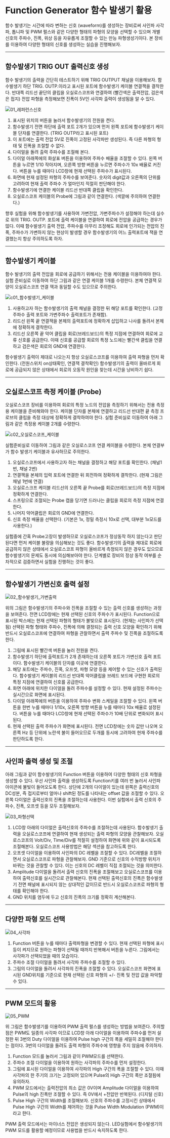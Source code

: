 

# Function Generator 함수 발생기 활용

함수 발생기는 시간에 따라 변하는 신호 (waveform)를 생성하는 장비로써 사인파 사각파, 톱니파 및 PWM 펄스와 같은 다양한 형태의 파형의 모양을 선택할 수 있으며 개별 신호의 주파수, 진폭, 위상 등을 자유롭게 조절할 수 있는 만능 파형생성기이다. 본 장비를 이용하여 다양한 형태의 신호를 생성하는 실습을 진행해보자.



--------------------
## 함수발생기 TRIG OUT 출력신호 생성

함수 발생기의 출력을 간단히 테스트하기 위해 TRIG OUTPUT 채널을 이용해보자. 함수발생기 하단 TRIG. OUTP.이라고 표시된 포트에 함수발생기 케이블 연결잭을 결착한다. 반대쪽 리드선 끝단의 클립을 오실로스코프와 연결하여 (빨간색은 출력전압, 검은색은 접지) 전압 파형을 측정해보면 진폭이 5V인 사각파 출력이 생성됨을 알 수 있다.

![01_레퍼런스신호](./images/01x.jpg '레퍼런스 신호')

1. 표시된 위치의 버튼을 눌러서 함수발생기의 전원을 켠다. 
2. 함수발생기 전면 하단에 출력 포트 2개가 있으며 먼저 왼쪽 포트에 함수발생기 케이블 단자를 연결한다. (TRIG OUTP라고 표시된 포트)
3. 이 포트에는 출력 전압 5V로 진폭이 고정된 사각파만 생성된다. 즉 다른 파형의 형태 및 진폭을 조절할 수 없다.
4. 다이얼을 돌려 출력 주파수를 조절해 본다.
5. 다이얼 아래쪽에의 화살표 버튼을 이용하여 주파수 배율을 조절할 수 있다. 왼쪽 버튼을 누르면 1/10 작아지며, 오른쪽 방향 버튼을 누르면 주파수가 10x 배율로 커진다. 버튼을 누를 때마다 LCD창에 현재 선택된 주파수가 표시된다.
6. 화면에 현재 설정된 파형의 주파수를 보여준다. 숫자의 digit값과 오른쪽의 단위를 고려하여 현재 출력 주파수 가 얼마인지 적절히 판단해야 한다.
7. 함수발생기에 연결한 케이블 리드선 반대쪽 클립을 확인한다. 
8. 오실로스코프 케이블의 Probe에 그림과 같이 연결한다. (색깔에 주의하여 연결한다.)

향후 실험을 위해 함수발생기를 사용하여 가변전압, 가변주파수가 설정해야 하는데 실수로 위의 TRIG. OUTP. 포트에 출력 케이블을 연결하여 회로에 전압을 공급하는 경우가 많다. 이때 함수발생기 출력 전압, 주파수를 아무리 조정해도 회로에 인가되는 전압의 진폭, 주파수가 가변하지 않는 현상이 발생할 경우 함수발생기의 어느 출력포트에 잭을 연결했는지 항상 주의하도록 하자.



------------------
## 함수발생기 케이블

함수 발생기의 출력 전압을 회로에 공급하기 위해서는 전용 케이블을 이용하여야 한다. 실험 준비실로 이동하여 하단 그림과 같은 연결 케이블 1개를 수령한다. 본체 연결잭 모양이 오실로스코프 연결 잭과 동일할 수도 있으므로 주의한다.

![c01_함수발생기_케이블](./images/c01.jpg '함수발생기 케이블')

1. 사용하고자 하는 함수발생기의 출력 채널을 결정한 뒤 해당 포트를 확인한다. (고정 주파수 출력 포트와 가변주파수 출력포트가 존재함).
2. 리드선 왼쪽 끝 연결잭을 본체의 출력포트에 정확하게 삽입하고 나사를 돌려서 본체에 정확하게 결착한다.
3. 리드선 오른쪽 끝 악어 클립을 회로(브레드보드)의 특정 지점에 연결하여 회로에 교류 신호를 공급한다. 이때 신호를 공급할 회로의 특정 노드에는 빨간색 클립을 연결하고 검은색은 회로의 GND에 연결한다.

함수발생기 출력이 제대로 나오는지 항상 오실로스코프를 이용하여 출력 파형을 먼저 확인한다. (전원스위치 on상태확인, 연결잭 결착확인) 함수발생기의 출력이 올바르게 회로에 공급되지 않은 상태에서 회로의 오동작 원인을 찾는데 시간을 낭비하기 쉽다.



------------------
## 오실로스코프 측정 케이블 (Probe)

오실로스코프 장비를 이용하여 회로의 특정 노드의 전압을 측정하기 위해서는 전용 측정용 케이블을 준비해와야 한다. 케이블 단자를 본체에 연결하고 리드선 반대편 끝 측정 프로브의 클립을 측정 대상에 정확하게 결착하여야 한다. 실험 준비실로 이동하여 아래 그림과 같은 측정용 케이블 2개를 수령한다.

![c02_오실로스코프_케이블](./images/c02.jpg '오실로스코프 케이블')

실험준비실로 이동하여 그림과 같은 오실로스코프 연결 케이블을 수령한다. 본체 연결부가 함수 발생기 케이블과 유사하므로 주의한다.

1. 오실로스코프에서 사용하고자 하는 채널을 결정하고 해당 포트를 확인한다. (채널1번, 채널 2번) 
2. 연결잭을 본체의 입력 포트에 연결한 뒤 회전하여 정확하게 결착한다. (현재 그림은 채널 1번에 연결)
3. 오실로스크프 케이블 리드선의 오른쪽 끝 Probe를 회로(브레드보드)의 측정 지점에 정확하게 연결한다. 
4. 스프링으로 조절되는 Probe 캡을 당기면 드러나는 클립을 회로의 측정 지점에 연결한다. 
5. 나머지 악어클립은 회로의 GND에 연결한다.
6. 신호 측정 배율을 선택한다. (기본은 1x, 정밀 측정시 10x로 선택, 대부분 1x모드를 사용한다.)

실험중에 간혹 Probe고장이 발생하므로 오실로스코프가 정상동작 하지 않는다고 판단된다면 먼저 케이블 불량을 의심해보는 것도 좋다. 함수발생기의 출력을 제대로 회로에 공급하지 않은 상태에서 오실로스코프 파형이 올바르게 측정되지 않은 경우도 있으므로 함수발생기의 문제도 동시에 의심해보아야 한다. 단계별로 장비의 정상 동작 여부를 순차적으로 검증하면서 실험을 진행하는 것이 좋다.



--------------------
## 함수발생기 가변신호 출력 설정

![02_함수발생기_가변출력](./images/02x.jpg '함수발생기 가변출력')

위의 그림은 함수발생기의 주파수와 진폭을 조절할 수 있는 출력 신호를 생성하는 과정을 보여준다. 전면 LCD창에는 현재 선택된 신호의 주파수가 표시된다. Function으로 표시된 박스에는 현재 선택된 파형의 형태가 불빛으로 표시된다. (현재는 사인파가 선택됨) 선택된 파형 형태와 주파수, 진폭에 의해 결정되는 출력 신호 모양을 확인하기 위해 반드시 오실로스코프에 연결하여 파형을 관찰하면서 출력 주파수 및 진폭을 조절하도록 한다.

1. 그림에 표시된 빨간색 버튼을 눌러 전원을 켠다.
2. 함수발생기 하단에 출력포트가 2개 존재하는데 오른쪽 포트가 가변신호 출력 포트이다. 함수발생기 케이블의 단자를 이곳에 연결한다. 
3. 해당 포트에는 주파수, 진폭, 오프셋, 파형 모양 등을 제어할 수 있는 신호가 출력된다. 함수발생기 케이블의 리드선 반대쪽 악어클립을 브레드 보드에 구현한 회로의 특정 지점에 연결하여 신호를 공급한다.
4. 화면 아래에 위치한 다이얼을 돌려 주파수를 설정할 수 있다. 현재 설정된 주파수는 실시간으로 화면에 표시된다.
5. 다이얼 아래쪽에의 버튼을 이용하여 주파수 변화 스케일을 조절할 수 있다. 왼쪽 버튼을 한번 누를 때마다 1/10x, 오른쪽 방향 버튼을 누를 때마다 10x 배율로 설정된다. 버튼을 누를 때마다 LCD창에 현재 선택된 주파수가 10배 단위로 변화되어 표시된다.
6. 현재 선택된 출력 주파수가 화면에 표시된다.  전면 LCD창에는 숫자 값만 나오며 오른쪽 Hz 등 단위에 노란색 불이 들어오므로 두개를 동시에 고려하여 현재 주파수를 판단하도록 한다.



--------------------
## 사인파 출력 생성 및 조절

아래 그림과 같이 함수발생기의 Function 버튼을 이용하여 다양한 형태의 신호 파형을 생성할 수 있다. 우선 사인파 출력을 생성하도록 Function키를 여러 번 눌러서 사인파 아이콘에 불빛이 들어오도록 한다. 상단에 2개의 다이얼이 있는데 왼쪽은 출력신호의 DC성분, 즉 접지로부터 얼마나 shift된 정도를 나타내는 offset 값을 조절할 수 있다. 오른쪽 다이얼은 출력신호의 진폭을 조절하는데 사용한다. 이번 실험에서 출력 신호의 주파수, 진폭, 오프셋 등을 모두 조절해보자.

![03_파형선택](./images/03x.jpg '파형선택')

1. LCD창 아래의 다이얼은 출력신호의 주파수를 조절하는데 사용된다. 함수발생기 출력을 오실로스코프에 연결하여 현재 생성되는 출력 파형의 모양을 관찰해보자. 오실로스코프의  Volt/Div, Time/Div를 적절히 설정하여 화면에 위와 같이 표시되도록 조절해본다. 오실로스코프 사용방법은 해당 섹션을 참고하도록 한다.
2. 오프셋 다이얼을 이용하여 사인파의 DC 레벨을 조절할 수 있다. DC레벨을 조절하면서 오실로스코프로 파형을 관찰해보자. GND 기준으로 신호의 수직방향 위치가 바뀌는 것을 관찰할 수 있다. 이는 신호의 DC 레벨이 직접 조절되는 것을 의미한다. 
3. Amplitude 다이얼을 돌려서 출력 신호의 진폭을 조절해보고 오실로스코프를 이용하여 출력신호를 실시간으로 관찰해본다. 현재 선택된 출력신호의 진폭은 함수발생기 전면 패널에 표시되지 않는 상대적인 값이므로 반드시 오실로스코프로 파형의 형태를 확인해야 한다.
4. GND 위치를 염두에 두고 신호의 진폭의 크기를 정확히 계산해본다.



--------------------
## 다양한 파형 모드 선택

![04_사각파](./images/04x.jpg '사각파')

1. Function 버튼을 누를 때마다 출력파형을 변경할 수 있다. 현재 선택된 파형에 표시등이 켜지므로 원하는 파형이 선택될 때까지 반복해서 버튼을 누른다. 그림에서는 사각파가 선택되었을 때의 모습이다.
2. 주파수 조절 다이얼을 돌려서 사각파 주파수를 조절할 수 있다. 
3. 그림의 다이얼을 돌려서 사각파의 진폭을 조절할 수 있다. 오실로스코프 화면에 표시된 GND위치를 기준으로 현재 선택된 신호 파형의 +/- 진폭 및 전압 값을 파악할 수 있다. 



--------------------
## PWM 모드의 활용

![05_PWM](./images/05x.jpg 'PWM 모드의 활용')

위 그림은 함수발생기를 이용하여 PWM 출력 펄스를 생성하는 방법을 보여준다. 주의할 점은 PWM도 일종의 사각파 이므로 LCD창 아래 다이얼을 이용하여 주파수를 먼저 설정한 뒤 3번의 Duty 다이얼을 이용하여 Pulse high 구간의 폭을 세밀히 조절해야 한다는 점이다. 3번의 다이얼을 돌려도 출력 파형의 주파수에 영향을 주지 않음에 주의하자.

1. Function 모드를 눌러서 그림과 같이 PWM모드를 선택한다.
2. 주파수 조절 다이얼을 이용하여 원하는 사각파의 주파수를 먼저 설정한다.
3. 그림에 표시된 다이얼을 이용하여 사각파의 High 구간의 폭을 조절할 수 있다. 이때 사각파의 한 주기의 크기는 고정되어 있으며 Pulse의 High 구간의 폭만 조절됨에 유의하자.
4. PWM 모드에서는 출력전압의 최소 값은 0V이며 Amplitude 다이얼을 이용하여 Pulse의 high 진폭만 조절할 수 있다. 즉 0V에서 +전압만 반복된다. (디지털 신호)
5. Pulse High 구간의 Width를 조절해보자. 신호의 주파수를 고정시킨 상태에서 Pulse High 구간의 Width를 제어하는 것을 Pulse Width Modulation (PWM)이라고 한다.

PWM 출력 모드에서는 마이너스 전압은 생성되지 않는다. LED실험에서 함수발생기의 PWM 모드를 활용할 예정이므로 사용법을 반드시 숙지하도록 한다. 



